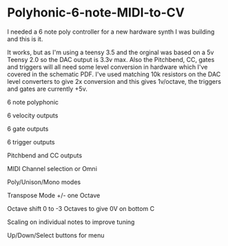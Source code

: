 # Polyhonic-6-note-MIDI-to-CV
I needed a 6 note poly controller for a new hardware synth I was building and this is it.

It works, but as I'm using a teensy 3.5 and the orginal was based on a 5v Teensy 2.0 so the DAC output is 3.3v max. Also the Pitchbend, CC, gates and triggers will all need some level conversion in hardware which I've covered in the schematic PDF. I've used matching 10k resistors on the DAC level converters to give 2x conversion and this gives 1v/octave, the triggers and gates are currently +5v.

6 note polyphonic

6 velocity outputs

6 gate outputs

6 trigger outputs

Pitchbend and CC outputs

MIDI Channel selection or Omni

Poly/Unison/Mono modes

Transpose Mode +/- one Octave

Octave shift 0 to -3 Octaves to give 0V on bottom C

Scaling on individual notes to improve tuning

Up/Down/Select buttons for menu
